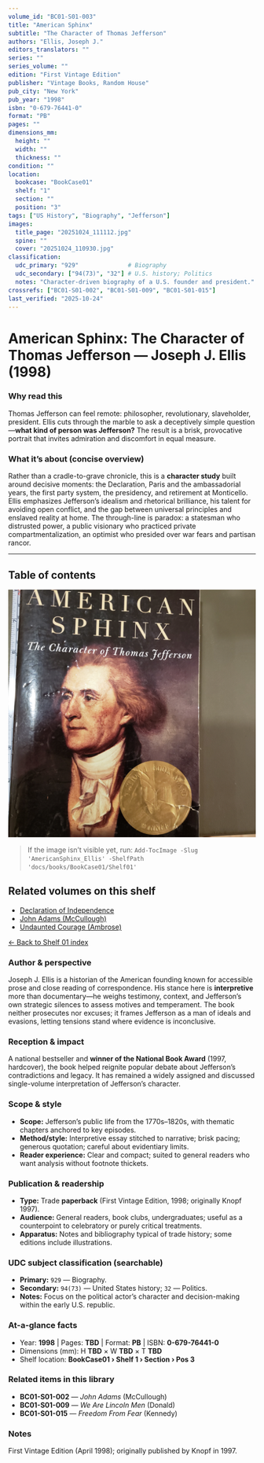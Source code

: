 ```yaml
---
volume_id: "BC01-S01-003"
title: "American Sphinx"
subtitle: "The Character of Thomas Jefferson"
authors: "Ellis, Joseph J."
editors_translators: ""
series: ""
series_volume: ""
edition: "First Vintage Edition"
publisher: "Vintage Books, Random House"
pub_city: "New York"
pub_year: "1998"
isbn: "0-679-76441-0"
format: "PB"
pages: ""
dimensions_mm:
  height: ""
  width: ""
  thickness: ""
condition: ""
location:
  bookcase: "BookCase01"
  shelf: "1"
  section: ""
  position: "3"
tags: ["US History", "Biography", "Jefferson"]
images:
  title_page: "20251024_111112.jpg"
  spine: ""
  cover: "20251024_110930.jpg"
classification:
  udc_primary: "929"              # Biography
  udc_secondary: ["94(73)", "32"] # U.S. history; Politics
  notes: "Character-driven biography of a U.S. founder and president."
crossrefs: ["BC01-S01-002", "BC01-S01-009", "BC01-S01-015"]
last_verified: "2025-10-24"
---
```


# American Sphinx: The Character of Thomas Jefferson — Joseph J. Ellis (1998)

### Why read this
Thomas Jefferson can feel remote: philosopher, revolutionary, slaveholder, president. Ellis cuts through the marble to ask a deceptively simple question—**what kind of person was Jefferson?** The result is a brisk, provocative portrait that invites admiration and discomfort in equal measure.

### What it’s about (concise overview)
Rather than a cradle-to-grave chronicle, this is a **character study** built around decisive moments: the Declaration, Paris and the ambassadorial years, the first party system, the presidency, and retirement at Monticello. Ellis emphasizes Jefferson’s idealism and rhetorical brilliance, his talent for avoiding open conflict, and the gap between universal principles and enslaved reality at home. The through-line is paradox: a statesman who distrusted power, a public visionary who practiced private compartmentalization, an optimist who presided over war fears and partisan rancor.

---

## Table of contents
![Table of contents — *American Sphinx* (Ellis)](AmericanSphinx_Ellis.jpg)

> If the image isn’t visible yet, run:
> `Add-TocImage -Slug 'AmericanSphinx_Ellis' -ShelfPath 'docs/books/BookCase01/Shelf01'`

## Related volumes on this shelf
- [Declaration of Independence](DeclarationOfIndependence.md)
- [John Adams (McCullough)](JohnAdams_McCullough.md)
- [Undaunted Courage (Ambrose)](UndauntedCourage_Ambrose.md)

[← Back to Shelf 01 index](index.md)


### Author & perspective
Joseph J. Ellis is a historian of the American founding known for accessible prose and close reading of correspondence. His stance here is **interpretive** more than documentary—he weighs testimony, context, and Jefferson’s own strategic silences to assess motives and temperament. The book neither prosecutes nor excuses; it frames Jefferson as a man of ideals and evasions, letting tensions stand where evidence is inconclusive.

### Reception & impact
A national bestseller and **winner of the National Book Award** (1997, hardcover), the book helped reignite popular debate about Jefferson’s contradictions and legacy. It has remained a widely assigned and discussed single-volume interpretation of Jefferson’s character.

### Scope & style
- **Scope:** Jefferson’s public life from the 1770s–1820s, with thematic chapters anchored to key episodes.  
- **Method/style:** Interpretive essay stitched to narrative; brisk pacing; generous quotation; careful about evidentiary limits.  
- **Reader experience:** Clear and compact; suited to general readers who want analysis without footnote thickets.

### Publication & readership
- **Type:** Trade **paperback** (First Vintage Edition, 1998; originally Knopf 1997).  
- **Audience:** General readers, book clubs, undergraduates; useful as a counterpoint to celebratory or purely critical treatments.  
- **Apparatus:** Notes and bibliography typical of trade history; some editions include illustrations.

### UDC subject classification (searchable)
- **Primary:** `929` — Biography.  
- **Secondary:** `94(73)` — United States history; `32` — Politics.  
- **Notes:** Focus on the political actor’s character and decision-making within the early U.S. republic.

### At-a-glance facts
- Year: **1998** | Pages: **TBD** | Format: **PB** | ISBN: **0-679-76441-0**  
- Dimensions (mm): H **TBD** × W **TBD** × T **TBD**  
- Shelf location: **BookCase01 › Shelf 1 › Section  › Pos 3**

### Related items in this library
- **BC01-S01-002** — *John Adams* (McCullough)  
- **BC01-S01-009** — *We Are Lincoln Men* (Donald)  
- **BC01-S01-015** — *Freedom From Fear* (Kennedy)

### Notes
First Vintage Edition (April 1998); originally published by Knopf in 1997.
